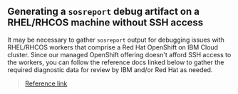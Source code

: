 ## Generating a `sosreport` debug artifact on a RHEL/RHCOS machine without SSH access

It may be necessary to gather `sosreport` output for debugging issues with RHEL/RHCOS workers that comprise a Red Hat OpenShift
on IBM Cloud cluster. Since our managed OpenShift offering doesn't afford SSH access to the workers, you can follow the reference docs
linked below to gather the required diagnostic data for review by IBM and/or Red Hat as needed. 


> [Reference link](https://access.redhat.com/solutions/4387261)
